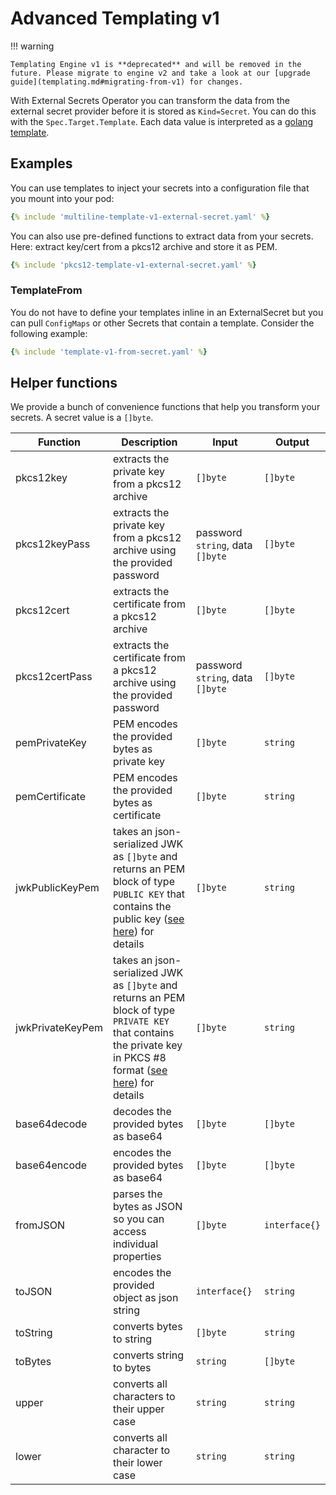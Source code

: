 # Advanced Templating v1

!!! warning

    Templating Engine v1 is **deprecated** and will be removed in the future. Please migrate to engine v2 and take a look at our [upgrade guide](templating.md#migrating-from-v1) for changes.


With External Secrets Operator you can transform the data from the external secret provider before it is stored as `Kind=Secret`. You can do this with the `Spec.Target.Template`. Each data value is interpreted as a [golang template](https://golang.org/pkg/text/template/).

## Examples

You can use templates to inject your secrets into a configuration file that you mount into your pod:
``` yaml
{% include 'multiline-template-v1-external-secret.yaml' %}
```

You can also use pre-defined functions to extract data from your secrets. Here: extract key/cert from a pkcs12 archive and store it as PEM.
``` yaml
{% include 'pkcs12-template-v1-external-secret.yaml' %}
```

### TemplateFrom

You do not have to define your templates inline in an ExternalSecret but you can pull `ConfigMaps` or other Secrets that contain a template. Consider the following example:

``` yaml
{% include 'template-v1-from-secret.yaml' %}
```

## Helper functions
We provide a bunch of convenience functions that help you transform your secrets. A secret value is a `[]byte`.

| Function       | Description                                                                | Input                            | Output        |
| -------------- | -------------------------------------------------------------------------- | -------------------------------- | ------------- |
| pkcs12key      | extracts the private key from a pkcs12 archive                             | `[]byte`                         | `[]byte`      |
| pkcs12keyPass  | extracts the private key from a pkcs12 archive using the provided password | password `string`, data `[]byte` | `[]byte`      |
| pkcs12cert     | extracts the certificate from a pkcs12 archive                             | `[]byte`                         | `[]byte`      |
| pkcs12certPass | extracts the certificate from a pkcs12 archive using the provided password | password `string`, data `[]byte` | `[]byte`      |
| pemPrivateKey  | PEM encodes the provided bytes as private key                              | `[]byte`                         | `string`      |
| pemCertificate | PEM encodes the provided bytes as certificate                              | `[]byte`                         | `string`      |
| jwkPublicKeyPem | takes an json-serialized JWK as `[]byte` and returns an PEM block of type `PUBLIC KEY` that contains the public key ([see here](https://golang.org/pkg/crypto/x509/#MarshalPKIXPublicKey)) for details | `[]byte`                         | `string`      |
| jwkPrivateKeyPem | takes an json-serialized JWK as `[]byte` and returns an PEM block of type `PRIVATE KEY` that contains the private key in PKCS #8 format ([see here](https://golang.org/pkg/crypto/x509/#MarshalPKCS8PrivateKey)) for details | `[]byte`                         | `string`      |
| base64decode   | decodes the provided bytes as base64                                       | `[]byte`                         | `[]byte`      |
| base64encode   | encodes the provided bytes as base64                                       | `[]byte`                         | `[]byte`      |
| fromJSON       | parses the bytes as JSON so you can access individual properties           | `[]byte`                         | `interface{}` |
| toJSON         | encodes the provided object as json string                                 | `interface{}`                    | `string`      |
| toString       | converts bytes to string                                                   | `[]byte`                         | `string`      |
| toBytes        | converts string to bytes                                                   | `string`                         | `[]byte`      |
| upper          | converts all characters to their upper case                                | `string`                         | `string`      |
| lower          | converts all character to their lower case                                 | `string`                         | `string`      |
